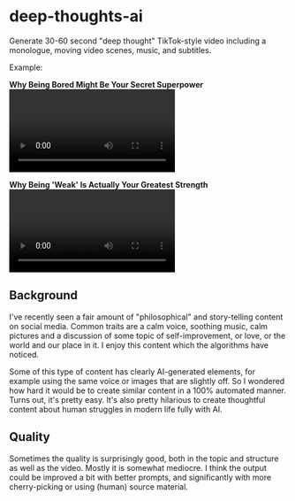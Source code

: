 # deep-thoughts-ai

Generate 30-60 second "deep thought" TikTok-style video including a monologue, moving video scenes, music, and subtitles.

Example:

**Why Being Bored Might Be Your Secret Superpower**
<video controls src="data/examples/007 Why Being Bored Might Be Your Secret Superpower/merged.mp4" title=""></video>

**Why Being 'Weak' Is Actually Your Greatest Strength**
<video controls src="data/examples/002 Why Being 'Weak' Is Actually Your Greatest Strength/merged.mp4" title=""></video>

## Background

I've recently seen a fair amount of "philosophical" and story-telling content on social media. Common traits are a calm voice, soothing music, calm pictures and a discussion of some topic of self-improvement, or love, or the world and our place in it. I enjoy this content which the algorithms have noticed.

Some of this type of content has clearly AI-generated elements, for example using the same voice or images that are slightly off. So I wondered how hard it would be to create similar content in a 100% automated manner. Turns out, it's pretty easy. It's also pretty hilarious to create thoughtful content about human struggles in modern life fully with AI.

## Quality

Sometimes the quality is surprisingly good, both in the topic and structure as well as the video. Mostly it is somewhat mediocre. I think the output could be improved a bit with better prompts, and significantly with more cherry-picking or using (human) source material.